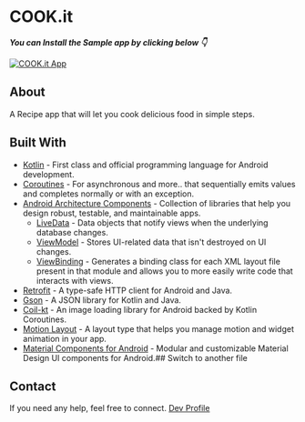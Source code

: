 # COOK.it

***You can Install the Sample app by clicking below 👇***

[![COOK.it App](https://img.shields.io/badge/COOK.it-APK-orange)](https://github.com/DeepakChhipa1999/MovieWala/blob/master/Screenshots/apk/debug/app-debug.apk)


## About

A Recipe app that will let you cook delicious food in simple steps.

## Built With

-   [Kotlin](https://kotlinlang.org/)  - First class and official programming language for Android development.
-   [Coroutines](https://kotlinlang.org/docs/reference/coroutines-overview.html)  - For asynchronous and more..
that sequentially emits values and completes normally or with an exception.
-   [Android Architecture Components](https://developer.android.com/topic/libraries/architecture)  - Collection of libraries that help you design robust, testable, and maintainable apps.
    -   [LiveData](https://developer.android.com/topic/libraries/architecture/livedata)  - Data objects that notify views when the underlying database changes.
    -   [ViewModel](https://developer.android.com/topic/libraries/architecture/viewmodel)  - Stores UI-related data that isn't destroyed on UI changes.
    -   [ViewBinding](https://developer.android.com/topic/libraries/view-binding)  - Generates a binding class for each XML layout file present in that module and allows you to more easily write code that interacts with views.
-   [Retrofit](https://square.github.io/retrofit/)  - A type-safe HTTP client for Android and Java.
-   [Gson](https://github.com/google/gson)  - A JSON library for Kotlin and Java.
-    [Coil-kt](https://coil-kt.github.io/coil/)  - An image loading library for Android backed by Kotlin Coroutines.
-    [Motion Layout](https://developer.android.com/training/constraint-layout/motionlayout)  - A layout type that helps you manage motion and widget animation in your app.
-   [Material Components for Android](https://github.com/material-components/material-components-android)  - Modular and customizable Material Design UI components for Android.## Switch to another file


## Contact
If you need any help, feel free to connect.
[Dev Profile](https://dev.to/chintan)
